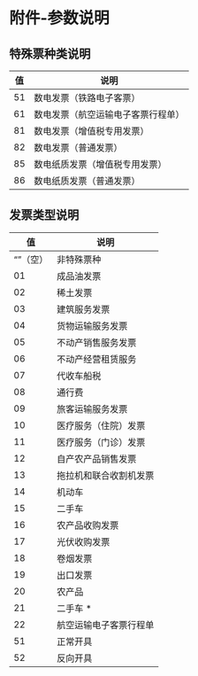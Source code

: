 # 附件-参数说明

## 特殊票种类说明
| 值 | 说明 |
|---|---|
| 51 | 数电发票（铁路电子客票）|
| 61 | 数电发票（航空运输电子客票行程单）|
| 81 | 数电发票（增值税专用发票）|
| 82 | 数电发票（普通发票）|
| 85 | 数电纸质发票（增值税专用发票）|
| 86 | 数电纸质发票（普通发票）|

## 发票类型说明

| 值 | 说明 |
|---|---|
|“”（空）| 非特殊票种|
|01 |成品油发票|
|02| 稀土发票|
|03|建筑服务发票|
|04|货物运输服务发票|
|05|不动产销售服务发票|
|06|不动产经营租赁服务|
|07|代收车船税|
|08|通行费|
|09|旅客运输服务发票|
|10|医疗服务（住院）发票|
|11|医疗服务（门诊）发票|
|12|自产农产品销售发票|
|13|拖拉机和联合收割机发票|
|14|机动车|
|15|二手车|
|16|农产品收购发票|
|17|光伏收购发票|
|18|卷烟发票|
|19|出口发票|
|20|农产品|
|21|二手车 *|
|22|航空运输电子客票行程单|
|51|正常开具|
|52|反向开具|
